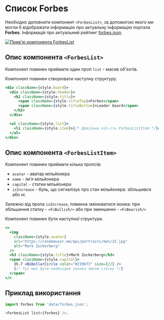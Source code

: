 # Список Forbes

Необхідно доповнити компонент `<ForbesList>`, за допомогою якого ми могли б
відображати інформацію про актуальну інформацію портала **Forbes**. Інформація
про актуальний рейтинг [forbes.json](./src/data/forbes.json).

[![Прев'ю компонента ForbesList](https://i.gyazo.com/d860b2fbd570a9eb800917b116fa0423.png)](https://gyazo.com/d860b2fbd570a9eb800917b116fa0423)

## Опис компонента `<ForbesList>`

Компонент повинен приймати один проп `list` - масив об'єктів.

Компонент повинен створювати наступну структуру.

```jsx
<div className={style.board}>
  <div className={style.header}>
    <h2 className={style.title}>
      <span className={style.titleTop}>Forbes</span>
      <span className={style.titleBottom}>Leader board</span>
    </h2>
  </div>

  <ul className={style.list}>
    <li className={style.item}>{/* Довільна кіл-сть ForbesListItem */}</li>
  </ul>
</div>
```

## Опис компонента `<ForbesListItem>`

Компонент повинен приймати кілька пропcів:

- `avatar` - аватар мільйонера
- `name` - ім'я мільйонера
- `capital` - статки мільйонера
- `isIncrease` - буль, що сигналізує про стан мільйонера: збільшився або ні.

Залежно від пропа `isIncrease`, повинна змінюватися іконка: при збільшення
статку - `<FcBullish/>` або при зменшенні - `<FcBearish/>`

Компонент повинен бути наступної структури.

```jsx
<>
  <img
    className={style.avatar}
    src="https://randomuser.me/api/portraits/men/32.jpg"
    alt="Mark Zuckerberg"
  />
  <h3 className={style.title}>Mark Zuckerberg</h3>
  <span className={style.capital}>
    35.7 <BiDollarCircle color="#2196f3" size={22} />
    {/* Тут має бути необхідна іконка зміни статку */}
  </span>
</>
```

## Приклад використання

```js
import forbes from 'data/forbes.json';

<ForbesList list={forbes} />,
```

